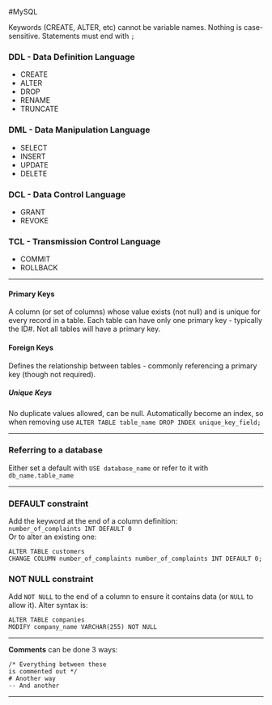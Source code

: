 #MySQL

Keywords (CREATE, ALTER, etc) cannot be variable names.  Nothing is case-sensitive.  Statements must end with `;`

### DDL - Data Definition Language

- CREATE
- ALTER
- DROP
- RENAME
- TRUNCATE

### DML - Data Manipulation Language

- SELECT
- INSERT
- UPDATE
- DELETE

### DCL - Data Control Language

- GRANT
- REVOKE

### TCL - Transmission Control Language

- COMMIT
- ROLLBACK

---
#### Primary Keys
A column (or set of columns) whose value exists (not null) and is unique for every record in a table.  Each table can have only one primary key - typically the ID#.  Not all tables will have a primary key.

#### Foreign Keys
Defines the relationship between tables - commonly referencing a primary key (though not required).

##### Unique Keys
No duplicate values allowed, can be null.  Automatically become an index, so when removing use `ALTER TABLE table_name DROP INDEX unique_key_field;`

---

### Referring to a database

Either set a default with `USE database_name` or refer to it with `db_name.table_name`

---

### DEFAULT constraint

Add the keyword at the end of a column definition:  
`number_of_complaints INT DEFAULT 0`  
Or to alter an existing one:
```
ALTER TABLE customers
CHANGE COLUMN number_of_complaints number_of_complaints INT DEFAULT 0;
```

### NOT NULL constraint

Add `NOT NULL` to the end of a column to ensure it contains data (or `NULL` to allow it).  Alter syntax is:
```
ALTER TABLE companies
MODIFY company_name VARCHAR(255) NOT NULL
```

---

**Comments** can be done 3 ways:
```
/* Everything between these
is commented out */
# Another way
-- And another
```

---

